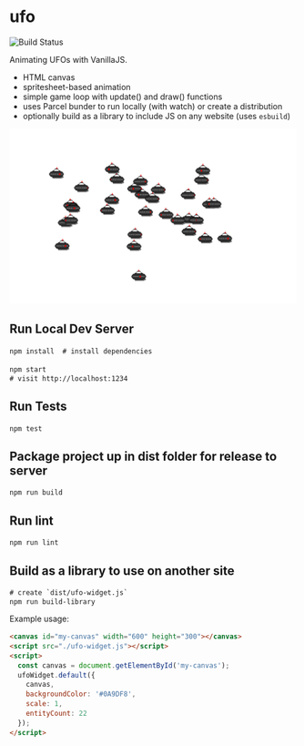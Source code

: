 # ufo

![Build Status](https://github.com/briangershon/ufo/workflows/Continuous%20Integration/badge.svg)

Animating UFOs with VanillaJS.

- HTML canvas
- spritesheet-based animation
- simple game loop with update() and draw() functions
- uses Parcel bunder to run locally (with watch) or create a distribution
- optionally build as a library to include JS on any website (uses `esbuild`)

<img src="screenshot.png" width="613" height="307" alt="view of UFOs on canvas" />

## Run Local Dev Server

    npm install  # install dependencies

    npm start
    # visit http://localhost:1234

## Run Tests

    npm test

## Package project up in dist folder for release to server

    npm run build

## Run lint

    npm run lint

## Build as a library to use on another site

    # create `dist/ufo-widget.js`
    npm run build-library

Example usage:

```html
<canvas id="my-canvas" width="600" height="300"></canvas>
<script src="./ufo-widget.js"></script>
<script>
  const canvas = document.getElementById('my-canvas');
  ufoWidget.default({
    canvas,
    backgroundColor: '#0A9DF8',
    scale: 1,
    entityCount: 22
  });
</script>
```
